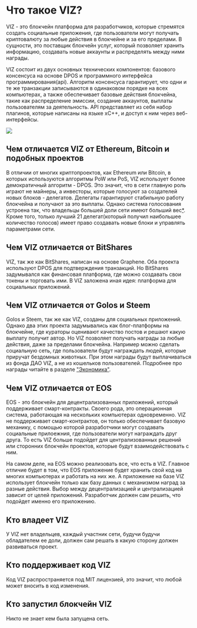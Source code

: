 # Что такое VIZ?

VIZ - это блокчейн платформа для разработчиков, которые стремятся создать социальные приложения, где пользователи могут получать криптовалюту за любые действия в блокчейне и за его пределами. В сущности, это поставщик блокчейн услуг, который позволяет хранить информацию, создавать новые аккаунты и распределять между ними награды.

VIZ состоит из двух основных технических компонентов: базового консенсуса на основе DPOS и программного интерфейса программирования(api). Алгоритм консенсуса гарантирует, что одни и те же транзакции записываются в одинаковом порядке на всех компьютерах, а также обеспечивает базовые действия блокчейна, такие как распределение эмиссии, создание аккаунтов, выплаты пользователям за деятельность. API представляет из себя набор плагинов, которые написаны на языке xC++, и доступ к ним через веб-интерфейсы.

![](./img/viz_architecture_ru.png)

<div id="viz-vs-bitcoin"></div>

## Чем отличается VIZ от Ethereum, Bitcoin и подобных проектов

В отличии от многих криптопроектов, как Ethereum или Bitcoin, в которых используются алгоритмы PoW или PoS, VIZ использует более демократичный алгоритм - DPOS. Это значит, что в сети главную роль играют не майнеры, а инвесторы, которые голосуют за создателей новых блоков - делегатов. Делегаты гарантируют стабильную работу блокчейна и получают за это выплаты. Однако система голосования устроена так, что  владельцы большей доли сети имеют больший вес[*](./witnesses.html). Кроме того, только лучший 21 делегат(который получил наибольшее количество голосов) имеет право создавать новые блоки и управлять параметрами сети.

<div id="viz-vs-btc"></div>

## Чем VIZ отличается от BitShares

VIZ, так же как BitShares, написан на основе Graphene. Оба проекта используют DPOS для подтверждения транзакций. Но BitShares задумывался как финансовая платформа, где можно создавать свои токены и торговать ими. В VIZ заложена иная идея: платформа для социальных приложений.

<div id="viz-vs-steem"></div>

## Чем VIZ отличается от Golos и Steem

Golos и Steem, так же как VIZ, созданы для социальных приложений. Однако два этих проекта задумывались как  блог-платформы на блокчейне, где кураторы оценивают качество постов и решают какую выплату получит автор. Но VIZ позволяет получать награды за любые действия, даже за пределами блокчейна. Например можно сделать социальную сеть, где пользователи будут награждать людей, которые приручат бездомных животных. При этом награды будут выплачиваться из фонда ДАО VIZ, а не из кошельков пользователей. Подробнее про награды читайте в разделе ["Экономика"](./economy.html).

<div id="viz-vs-eos"></div>

## Чем VIZ отличается от EOS

EOS - это блокчейн для децентрализованных приложений, который поддерживает смарт-контракты. Своего рода, это операционная система, работающая на нескольких компьютерах одновременно. VIZ не поддерживает смарт-контрактов, он только обеспечивает базовую механику, с помощью которой разработчики могут создавать социальные прилоежния, где пользователи могут награждать друг друга. То есть VIZ больше подойдет для централизованных решений или сторонних блокчейн проектов, которые будут взаимодействовать с ним.

На самом деле, на EOS можно реализовать все, что есть в VIZ. Главное отличие будет в том, что EOS приложение будет хранить свой код на многих компьютерах и работать на них же. А приложение на базе VIZ использует блокчейн только как базу данных с механизмом наград за разные действия. Выбор между децентрализацией и централизацией зависит от целей приложений. Разработчик должен сам решить, что подойдет именно его приложению. 

## Кто владеет VIZ

У VIZ нет владельцев, каждый участник сети, будучи будучи обладателем ее доли, должен сам решать в какую сторону должен развиваться проект.

## Кто поддерживает код VIZ

Код VIZ распространяется под MIT лицензией, это значит, что любой может вносить в код изменения.

## Кто запустил блокчейн VIZ

Никто не знает кем была запущена сеть.
